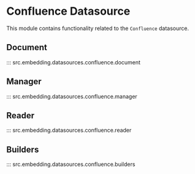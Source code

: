 # Confluence Datasource

This module contains functionality related to the `Confluence` datasource.

## Document

::: src.embedding.datasources.confluence.document

## Manager

::: src.embedding.datasources.confluence.manager

## Reader

::: src.embedding.datasources.confluence.reader

## Builders

::: src.embedding.datasources.confluence.builders
